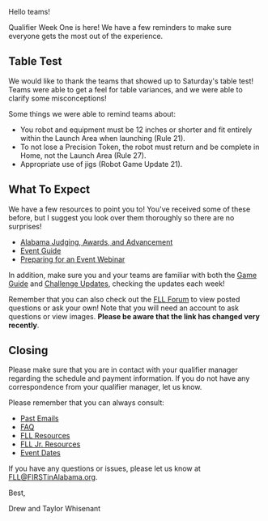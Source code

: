 Hello teams!

Qualifier Week One is here! We have a few reminders to make sure everyone gets the most out of the experience.

## Table Test

We would like to thank the teams that showed up to Saturday's table test! Teams were able to get a feel for table variances, and we were able to clarify some misconceptions!

Some things we were able to remind teams about:
- You robot and equipment must be 12 inches or shorter and fit entirely within the Launch Area when launching (Rule 21).
- To not lose a Precision Token, the robot must return and be complete in Home, not the Launch Area (Rule 27).
- Appropriate use of jigs (Robot Game Update 21).


## What To Expect

We have a few resources to point you to! You've received some of these before, but I suggest you look over them thoroughly so there are no surprises!
- [Alabama Judging, Awards, and Advancement](https://github.com/drewwhis/first-in-alabama/blob/main/first-lego-league/2019-2020/fll/judging-and-advancement.md)
- [Event Guide](https://firstinspiresst01.blob.core.windows.net/fll/2020/city-shaper-event-guide-for-teams-letter.pdf)
- [Preparing for an Event Webinar](https://www.youtube.com/watch?v=8C8D90cZSEk)

In addition, make sure you and your teams are familiar with both the [Game Guide](https://firstinspiresst01.blob.core.windows.net/fll/2020/city-shaper-game-guide-a4.pdf) and [Challenge Updates](https://firstinspiresst01.blob.core.windows.net/fll/2020/city-shaper-challenge-updates.pdf), checking the updates each week!

Remember that you can also check out the [FLL Forum](https://forums.firstinspires.org/forum/general-discussions/first-programs/first-lego-league) to view posted questions or ask your own! Note that you will need an account to ask questions or view images. **Please be aware that the link has changed very recently**.


## Closing

Please make sure that you are in contact with your qualifier manager regarding the schedule and payment information. If you do not have any correspondence from your qualifier manager, let us know.

Please remember that you can always consult:
- [Past Emails](https://github.com/drewwhis/first-in-alabama/tree/main/first-lego-league/2019-2020/email-blasts)
- [FAQ](https://github.com/drewwhis/first-in-alabama/wiki/Frequently-Asked-Questions)
- [FLL Resources](https://github.com/drewwhis/first-in-alabama/tree/main/first-lego-league/2019-2020/fll)
- [FLL Jr. Resources](https://github.com/drewwhis/first-in-alabama/tree/main/first-lego-league/2019-2020/flljr)
- [Event Dates](https://github.com/drewwhis/first-in-alabama/blob/main/first-lego-league/2019-2020/event-dates.md)

If you have any questions or issues, please let us know at FLL@FIRSTinAlabama.org.

Best,

Drew and Taylor Whisenant